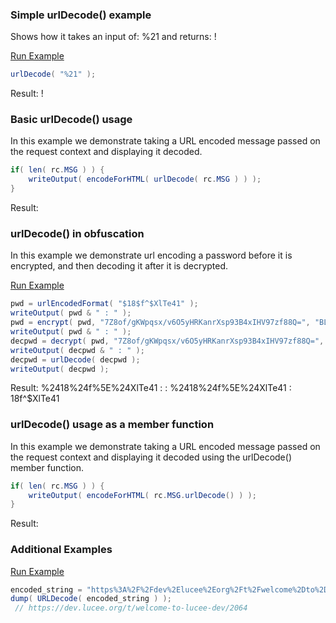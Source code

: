 ### Simple urlDecode() example

Shows how it takes an input of: %21 and returns: !

<a href="https://try.boxlang.io/?code=eJwrLcpxSU3OT0nVUFBSNTJUUtC05gIAQ8QFOg%3D%3D" target="_blank">Run Example</a>

```java
urlDecode( "%21" );

```

Result: !

### Basic urlDecode() usage

In this example we demonstrate taking a URL encoded message passed on the request context and displaying it decoded.


```java
if( len( rc.MSG ) ) {
	writeOutput( encodeForHTML( urlDecode( rc.MSG ) ) );
}

```

Result: 

### urlDecode() in obfuscation

In this example we demonstrate url encoding a password before it is encrypted, and then decoding it after it is decrypted.

<a href="https://try.boxlang.io/?code=eJwrKE9RsFUoLcpxzUvOT0lNccsvyk0s0VBQUjG0UEmLU4nICUk1MVRS0LTmKi%2FKLEn1Ly0pKAXKFwD1qSkoKVgpgOUKwMak5iUXVRZAZHUUlMyjLPLT9NO9wwsKiyv0y8z8TSs9grwT84oiigssjZ1MKjw9wizNq9IsLAJtlYDqnXz8w908gz30nZ2c9QO8nYNNAxJTUjLz0kGSHq4RBF2RkpoMcQiQQV%2BHQG3G5hZg2LqkgsIWrgqHZqAwAG7SeBo%3D" target="_blank">Run Example</a>

```java
pwd = urlEncodedFormat( "$18$f^$XlTe41" );
writeOutput( pwd & " : " );
pwd = encrypt( pwd, "7Z8of/gKWpqsx/v6O5yHRKanrXsp93B4xIHV97zf88Q=", "BLOWFISH/CBC/PKCS5Padding", "HEX" );
writeOutput( pwd & " : " );
decpwd = decrypt( pwd, "7Z8of/gKWpqsx/v6O5yHRKanrXsp93B4xIHV97zf88Q=", "BLOWFISH/CBC/PKCS5Padding", "HEX" );
writeOutput( decpwd & " : " );
decpwd = urlDecode( decpwd );
writeOutput( decpwd );

```

Result: %2418%24f%5E%24XlTe41 : <some encrypted value> : %2418%24f%5E%24XlTe41 : $18$f^$XlTe41

### urlDecode() usage as a member function

In this example we demonstrate taking a URL encoded message passed on the request context and displaying it decoded using the urlDecode() member function.


```java
if( len( rc.MSG ) ) {
	writeOutput( encodeForHTML( rc.MSG.urlDecode() ) );
}

```

Result: 

### Additional Examples

<a href="https://try.boxlang.io/?code=eJxLzUvOT0lNiS8uKcrMS1ewVVDKKCkpKFY1dlQ1cgOilNQyVSPXnNLk1FQgnV%2BUDhQrAeLy1Jzk%2FFygmEtJPpCAKnABK3czMjAzUbLmSinNLdBQCA3ycUkFWaKhkIpqmaaCpjWXgr6%2BAthKK319oG49sEl6QIv0S%2FShluiW5OuChXWBCvRBhnMBACK4OpY%3D" target="_blank">Run Example</a>

```java
encoded_string = "https%3A%2F%2Fdev%2Elucee%2Eorg%2Ft%2Fwelcome%2Dto%2Dlucee%2Ddev%2F2064";
dump( URLDecode( encoded_string ) );
 // https://dev.lucee.org/t/welcome-to-lucee-dev/2064

```


